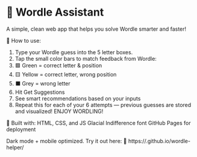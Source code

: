# 🧩 Wordle Assistant
A simple, clean web app that helps you solve Wordle smarter and faster!

🔹 How to use:
1. Type your Wordle guess into the 5 letter boxes.
2. Tap the small color bars to match feedback from Wordle:
3. 🟩 Green = correct letter & position
4. 🟨 Yellow = correct letter, wrong position
5. ⬛ Grey = wrong letter
6. Hit Get Suggestions
7. See smart recommendations based on your inputs
8. Repeat this for each of your 6 attempts — previous guesses are stored and visualized! ENJOY WORDLING!

🎯 Built with:
HTML, CSS, and JS
Glacial Indifference font
GitHub Pages for deployment

Dark mode + mobile optimized. Try it out here:
🔗 https://.github.io/wordle-helper/
